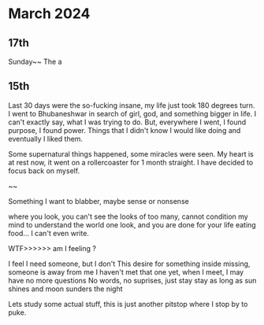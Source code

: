 
# March 2024

## 17th

Sunday~~
The a

## 15th

Last 30 days were the so-fucking insane, my life just took 180 degrees turn. I went to Bhubaneshwar in search of girl, god, and something bigger in life. I can't exactly say, what I was trying to do. But, everywhere I went, I found purpose, I found power. Things that I didn't know I would like doing and eventually I liked them. 

Some supernatural things happened, some miracles were seen. My heart is at rest now, it went on a rollercoaster for 1 month straight. I have decided to focus back on myself.

~~

Something I want to blabber, maybe sense or nonsense

where you look, you can't see
the looks of too many, cannot condition my mind to understand the world
one look, and you are done for your life
eating food... I can't even write.


WTF>>>>>> am I feeling ?

I feel I need someone, but I don't
This desire for something inside missing, someone is away from me
I haven't met that one yet, when I meet, I may have no more questions
No words, no suprises, just stay
stay as long as sun shines and moon sunders the night

Lets study some actual stuff, this is just another pitstop where I stop by to puke.





